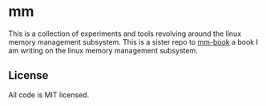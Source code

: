# mm

This is a collection of experiments and tools revolving around the linux memory
management subsystem. This is a sister repo to
[mm-book](https://github.com/lorenzo-stoakes/mm-book) a book I am writing on the
linux memory management subsystem.

## License

All code is MIT licensed.
